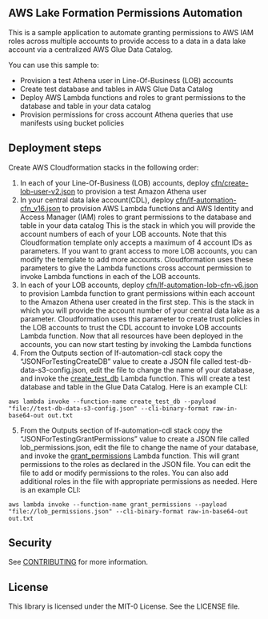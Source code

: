 ## AWS Lake Formation Permissions Automation

This is a sample application to automate granting permissions to AWS IAM roles across multiple accounts to provide access to a data in a data lake account via a centralized AWS Glue Data Catalog.

You can use this sample to:

* Provision a test Athena user in Line-Of-Business (LOB) accounts
* Create test database and tables in AWS Glue Data Catalog
* Deploy AWS Lambda functions and roles to grant permissions to the database and table in your data catalog
* Provision permissions for cross account Athena queries that use manifests using bucket policies

## Deployment steps
Create AWS Cloudformation stacks in the following order:
1. In each of your Line-Of-Business (LOB) accounts, deploy [cfn/create-lob-user-v2.json](cfn/create-lob-user-v2.json) to provision a test Amazon Athena user
2. In your central data lake account(CDL), deploy [cfn/lf-automation-cfn_v16.json](cfn/lf-automation-cfn_v16.json) to provision AWS Lambda functions and AWS Identity and Access Manager (IAM) roles to grant permissions to the database and table in your data catalog
  This is the stack in which you will provide the account numbers of each of your LOB accounts. Note that this Cloudformation template only accepts a maximum of 4 account IDs as parameters. If you want to grant access to more LOB accounts, you can modify the template to add more accounts. Cloudformation uses these parameters to give the Lambda functions cross account permission to invoke Lambda functions in each of the LOB accounts.
3. In each of your LOB accounts, deploy [cfn/lf-automation-lob-cfn-v6.json](cfn/lf-automation-lob-cfn-v6.json) to provision Lambda function to grant permissions within each account to the Amazon Athena user created in the first step.
  This is the stack in which you will provide the account number of your central data lake as a parameter. Cloudformation uses this parameter to create trust policies in the LOB accounts to trust the CDL account to invoke LOB accounts Lambda function.
Now that all resources have been deployed in the accounts, you can now start testing by invoking the Lambda functions
4. From the Outputs section of lf-automation-cdl stack copy the “JSONForTestingCreateDB” value to create a JSON file called test-db-data-s3-config.json, edit the file to change the name of your database, and invoke the [create_test_db](lambda/create_test_db.py) Lambda function. This will create a test database and table in the Glue Data Catalog.
Here is an example CLI:
```
aws lambda invoke --function-name create_test_db --payload "file://test-db-data-s3-config.json" --cli-binary-format raw-in-base64-out out.txt
```
5. From the Outputs section of lf-automation-cdl stack copy the “JSONForTestingGrantPermissions” value to create a JSON file called lob_permissions.json, edit the file to change the name of your database, and invoke the [grant_permissions](lambda/grant_permissions.py) Lambda function. This will grant permissions to the roles as declared in the JSON file. You can edit the file to add or modify permissions to the roles. You can also add additional roles in the file with appropriate permissions as needed.
Here is an example CLI:
```
aws lambda invoke --function-name grant_permissions --payload "file://lob_permissions.json" --cli-binary-format raw-in-base64-out out.txt
```

## Security

See [CONTRIBUTING](CONTRIBUTING.md#security-issue-notifications) for more information.

## License

This library is licensed under the MIT-0 License. See the LICENSE file.
